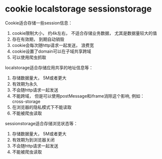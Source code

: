 # cookie localstorage sessionstorage

Cookie适合存储一些session信息： 

1. cookie限制大小， 约4k左右， 不适合存储业务数据， 尤其是数据量较大的值
2. 存在有效期， 到期自动销毁
3. cookie会每次随http请求一起发送， 浪费宽
4. cookie设置了domain可以在子域共享跨域
5. 可以使用爬虫抓取

localstorage适合存储应用共享的地址信息等： 

1. 存储数据量大， 5M或者更大
2. 有效期为永久
3. 不会随http请求一起发送
4. 不能跨域， 但是可以使用postMessage和iframe消除这个影响, 例如： cross-storage
5. 在浏览器的隐私模式下不能读取
6. 不能被爬虫读取

sessionstorage适合存储浏览状态等： 

1. 存储数据量大， 5M或者更大
2. 有效期为到浏览器关闭
3. 不会随http请求一起发送
4. 不能被爬虫读取
